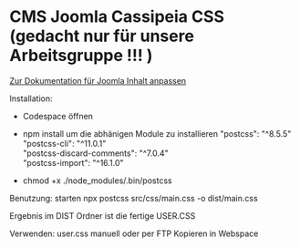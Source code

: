 # CMS Joomla Cassipeia CSS (gedacht nur für unsere Arbeitsgruppe !!! )


[Zur Dokumentation für Joomla Inhalt anpassen ](Dokumentation/README.md)

Installation:
- Codespace öffnen
- npm install um die abhänigen Module zu installieren
    "postcss": "^8.5.5"  
    "postcss-cli": "^11.0.1"  
    "postcss-discard-comments": "^7.0.4"  
    "postcss-import": "^16.1.0"  
    
- chmod +x ./node_modules/.bin/postcss

Benutzung:
starten         npx postcss src/css/main.css -o dist/main.css

Ergebnis        im DIST Ordner ist die fertige USER.CSS

Verwenden:
user.css manuell oder per FTP Kopieren in Webspace 